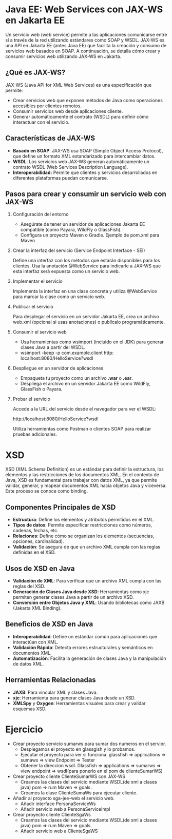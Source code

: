 # Java EE: Web Services con JAX-WS en Jakarta EE

Un servicio web (web service) permite a las aplicaciones comunicarse entre sí a través de la red utilizando estándares como SOAP y WSDL. 
JAX-WS es una API en Jakarta EE (antes Java EE) que facilita la creación y consumo de servicios web basados en SOAP. 
A continuación, se detalla cómo crear y consumir servicios web utilizando JAX-WS en Jakarta.

## ¿Qué es JAX-WS?
JAX-WS (Java API for XML Web Services) es una especificación que permite:
- Crear servicios web que exponen métodos de Java como operaciones accesibles por clientes remotos.
- Consumir servicios web desde aplicaciones cliente.
- Generar automáticamente el contrato (WSDL) para definir cómo interactuar con el servicio.

## Características de JAX-WS
- **Basado en SOAP**: JAX-WS usa SOAP (Simple Object Access Protocol), que define un formato XML estandarizado para intercambiar datos.
- **WSDL**: Los servicios web JAX-WS generan automáticamente un contrato WSDL (Web Services Description Language).
- **Interoperabilidad:** Permite que clientes y servicios desarrollados en diferentes plataformas puedan comunicarse.

## Pasos para crear y consumir un servicio web con JAX-WS
1. Configuración del entorno
	- Asegúrate de tener un servidor de aplicaciones Jakarta EE compatible (como Payara, WildFly o GlassFish).
	- Configura un proyecto Maven o Gradle. Ejemplo de pom.xml para Maven
2. Crear la interfaz del servicio (Service Endpoint Interface - SEI)
    
    Define una interfaz con los métodos que estarán disponibles para los clientes. Usa la anotación @WebService para indicarle a JAX-WS que esta interfaz será expuesta como un servicio web.

3. Implementar el servicio

    Implementa la interfaz en una clase concreta y utiliza @WebService para marcar la clase como un servicio web.

4. Publicar el servicio

    Para desplegar el servicio en un servidor Jakarta EE, crea un archivo web.xml (opcional si usas anotaciones) o publícalo programáticamente.

5. Consumir el servicio web

    - Usa herramientas como wsimport (incluido en el JDK) para generar clases Java a partir del WSDL.
    - wsimport -keep -p com.example.client http: localhost:8080/HelloService?wsdl

6. Despliegue en un servidor de aplicaciones
    - Empaqueta tu proyecto como un archivo **.war** o **.ear**.
    - Despliega el archivo en un servidor Jakarta EE como WildFly, GlassFish o Payara.

7. Probar el servicio

    Accede a la URL del servicio desde el navegador para ver el WSDL:

    http://localhost:8080/HelloService?wsdl

    Utiliza herramientas como Postman o clientes SOAP para realizar pruebas adicionales.

# XSD

XSD (XML Schema Definition) es un estándar para definir la estructura, los elementos y las restricciones de los documentos XML. En el contexto de Java, XSD es fundamental para trabajar con datos XML, ya que permite validar, generar, y mapear documentos XML hacia objetos Java y viceversa. Este proceso se conoce como binding.

## Componentes Principales de XSD
- **Estructura**: Define los elementos y atributos permitidos en el XML.
- **Tipos de datos**: Permite especificar restricciones como números, cadenas, fechas, etc.
- **Relaciones**: Define cómo se organizan los elementos (secuencias, opciones, cardinalidad).
- **Validación**: Se asegura de que un archivo XML cumpla con las reglas definidas en el XSD.

## Usos de XSD en Java
- **Validación de XML**: Para verificar que un archivo XML cumpla con las reglas del XSD.
- **Generación de Clases Java desde XSD**: Herramientas como xjc permiten generar clases Java a partir de un archivo XSD.
- **Conversión entre Objetos Java y XML**: Usando bibliotecas como JAXB (Jakarta XML Binding).

## Beneficios de XSD en Java
- **Interoperabilidad**: Define un estándar común para aplicaciones que interactúan con XML.
- **Validación Rápida**: Detecta errores estructurales y semánticos en documentos XML.
- **Automatización**: Facilita la generación de clases Java y la manipulación de datos XML.

## Herramientas Relacionadas
- **JAXB**: Para vincular XML y clases Java.
- **xjc**: Herramienta para generar clases Java desde un XSD.
- **XMLSpy** y **Oxygen**: Herramientas visuales para crear y validar esquemas XSD.

# Ejercicio
- Crear proyecto servicio sumarws para sumar dos numeros en el servior.
	- Desplegamos el proyecto en glassgish y lo probamos.
	- Ejecutar el proyecto para ver si funciona. glassfish =>
	  applications => sumaws => view Endpoint => Tester
	- Obtener la direccion wsdl. Glassfish => applications => sumarws =>
	view endpoint => wsdl(para ponerlo en el pom de clienteSumarWS)
- Crear proyecto cliente ClienteSumarWS con JAX-WS
	- Creamos las clases del servicio mediante WSDL(de xml a clases java) pom => rum Maven =>
	  goals.
	- Creamos la clase ClienteSumaWs para ejecutar cliente.
- Añadir al proyecto sga-jee-web el servicio web.
	- Añadir interface PersonaServiceWs
	- Añadir servicio web a PersonaServiceImpl
- Crear proyecto cliente ClienteSgaWs
	- Creamos las clases del servicio mediante WSDL(de xml a clases java) pom => rum Maven =>
	  goals.
	- Añadir servicio web a ClienteSgaWS

